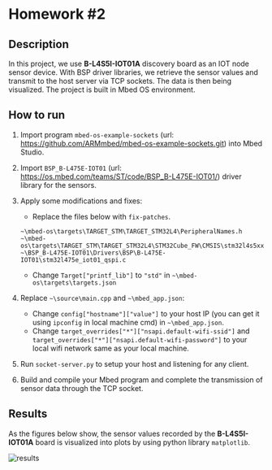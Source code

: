 # Homework #2
## Description
In this project, we use **B-L4S5I-IOT01A** discovery board as an IOT node sensor device. With BSP driver libraries, we retrieve the sensor values and transmit to the host server via TCP sockets. The data is then being visualized. The project is built in Mbed OS environment.

## How to run 
1. Import program `mbed-os-example-sockets` (url: https://github.com/ARMmbed/mbed-os-example-sockets.git) into Mbed Studio.

2. Import `BSP_B-L475E-IOT01` (url: https://os.mbed.com/teams/ST/code/BSP_B-L475E-IOT01/) driver library for the sensors.

3. Apply some modifications and fixes:
    - Replace the files below with `fix-patches`.
    ```
    ~\mbed-os\targets\TARGET_STM\TARGET_STM32L4\PeripheralNames.h
    ~\mbed-os\targets\TARGET_STM\TARGET_STM32L4\STM32Cube_FW\CMSIS\stm32l4s5xx.h
    ~\BSP_B-L475E-IOT01\Drivers\BSP\B-L475E-IOT01\stm32l475e_iot01_qspi.c
    ```
    - Change `Target["printf_lib"]` to `"std"` in `~\mbed-os\targets\targets.json`

4. Replace `~\source\main.cpp` and `~\mbed_app.json`:
    - Change `config["hostname"]["value"]` to your host IP (you can get it using `ipconfig` in local machine cmd) in `~\mbed_app.json`.
    - Change `target_overrides["*"]["nsapi.default-wifi-ssid"]` and `target_overrides["*"]["nsapi.default-wifi-password"]` to your local wifi network same as your local machine.

5. Run `socket-server.py` to setup your host and listening for any client.

6. Build and compile your Mbed program and complete the transmission of sensor data through the TCP socket.

## Results
As the figures below show, the sensor values recorded by the **B-L4S5I-IOT01A** board is visualized into plots by using python library `matplotlib`.

![results](https://user-images.githubusercontent.com/57944276/198839221-e44d33e7-fb7e-430b-945e-5b4db0f9db29.png)
